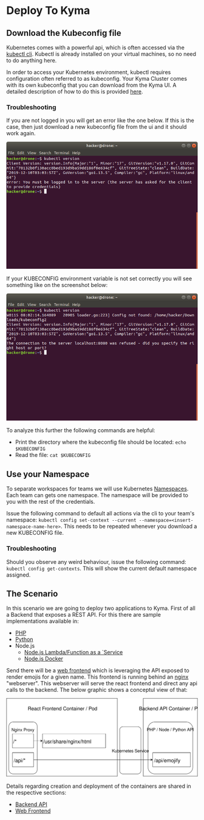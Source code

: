 # Deploy To Kyma

## Download the Kubeconfig file

Kubernetes comes with a powerful api, which is often accessed via the [kubectl cli](https://kubernetes.io/docs/reference/kubectl/kubectl/). Kubectl is already installed on your virtual machines, so no need to do anything here. 

In order to access your Kubernetes environment, kubectl requires configuration often referred to as kubeconfig. Your Kyma Cluster comes with its own kubeconfig that you can download from the Kyma UI. A detailed description of how to do this is provided [here](https://kubernetes.io/docs/reference/kubectl/kubectl/).

### Troubleshooting

If you are not logged in you will get an error like the one below. If this is the case, then just download a new kubeconfig file from the ui and it should work again.

![login error](assets/kubectl-not-logged-in.png)

If your KUBECONFIG environment variable is not set correctly you will see something like on the screenshot below:

![kubeconfig not set](assets/kubectl-kubeconfig-not-set.png)

To analyze this further the following commands are helpful:

* Print the directory where the kubeconfig file should be located: `echo $KUBECONFIG`
* Read the file: `cat $KUBECONFIG`

## Use your Namespace

To separate workspaces for teams we will use Kubernetes [Namespaces](https://kubernetes.io/docs/concepts/overview/working-with-objects/namespaces/). Each team can gets one namespace. The namespace will be provided to you with the rest of the credentials.

Issue the following command to default all actions via the cli to your team's namespace: `kubectl config set-context --current --namespace=<insert-namespace-name-here>`. This needs to be repeated whenever you download a new KUBECONFIG file.

### Troubleshooting

Should you observe any weird behaviour, issue the following command: `kubectl config get-contexts`. This will show the current default namespace assigned.

## The Scenario

In this scenario we are going to deploy two applications to Kyma. First of all a Backend that exposes a REST API. For this there are sample implementations available in: 

* [PHP](../conuhacks5-php)
* [Python](../conuhacks5-python)
* Node.js
  * [Node.js Lambda/Function as a `Service](Lambda)
  * [Node.js Docker](../conuhacks5-node)

Send there will be a [web frontend](../conuhacks5-react) which is leveraging the API exposed to render emojis for a given name. This frontend is running behind an [nginx](https://hub.docker.com/_/nginx) "webserver". This webserver will serve the react frontend and direct any api calls to the backend. The below graphic shows a conceptul view of that:

![Scenario](assets/Scenario.svg)

Details regarding creation and deployment of the containers are shared in the respective sections:

* [Backend API](api/)
* [Web Frontend](ui/)
